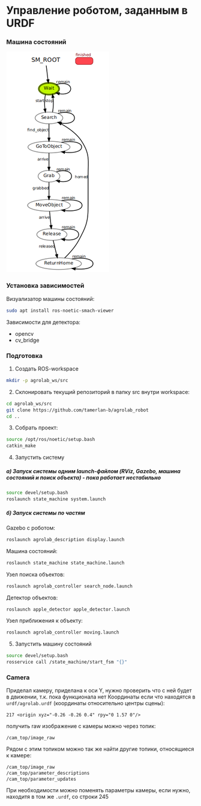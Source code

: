 # Управление роботом, заданным в URDF  

### Машина состояний
![Машина состояний](media/agrolab_fsm.png)

### Установка зависимостей  

Визуализатор машины состояний:
```bash
sudo apt install ros-noetic-smach-viewer
```

Зависимости для детектора:
* opencv
* cv_bridge

### Подготовка
1. Создать ROS-workspace
```bash  
mkdir -p agrolab_ws/src
```
2. Склонировать текущий репозиторий в папку src внутри workspace:  
```bash  
cd agrolab_ws/src
git clone https://github.com/tamerlan-b/agrolab_robot
cd ..
```
3. Собрать проект:  
```bash  
source /opt/ros/noetic/setup.bash
catkin_make
```
4. Запустить систему
##### а) Запуск системы одним launch-файлом (RViz, Gazebo, машина состояний и поиск объекта) - пока работает нестабильно
```bash  
source devel/setup.bash
roslaunch state_machine system.launch
```
##### б) Запуск системы по частям
Gazebo с роботом:  
```bash  
roslaunch agrolab_description display.launch
```
Машина состояний:  
```bash  
roslaunch state_machine state_machine.launch
```  
Узел поиска объектов:  
```bash  
roslaunch agrolab_controller search_node.launch
```  
Детектор объектов:  
```bash  
roslaunch apple_detector apple_detector.launch
```  
Узел приближения к объекту:  
```bash  
roslaunch agrolab_controller moving.launch
```  


5. Запустить машину состояний
```bash  
source devel/setup.bash
rosservice call /state_machine/start_fsm "{}"
```


### Camera

Приделал камеру, приделана к оси Y, нужно проверить что с ней будет в движении, т.к. пока функционала нет
Координаты если что находятся в `urdf/agrolab.urdf` (координаты относительно центры сцены):

```
217 <origin xyz="-0.26 -0.26 0.4" rpy="0 1.57 0"/>
```

получить raw изображение с камеры можно через топик:

```
/cam_top/image_raw
```

Рядом с этим топиком можно так же найти другие топики, относящиеся к камере:

```
/cam_top/image_raw
/cam_top/parameter_descriptions
/cam_top/parameter_updates
```

При необходимости можно поменять параметры камеры, если нужно, находитя в том же `.urdf`, со строки 245 